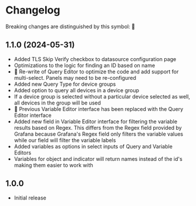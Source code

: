 # Changelog

Breaking changes are distinguished by this symbol: 🔧

## 1.1.0 (2024-05-31)

- Added TLS Skip Verify checkbox to datasource configuration page
- Optimizations to the logic for finding an ID based on name
- 🔧 Re-write of Query Editor to optimize the code and add support for multi-select. Panels may need to be re-configured
- Added new Query Type for device groups
- Added option to query all devices in a device group
- If a device group is selected without a particular device selected as well, all devices in the group will be used
- 🔧 Previous Variable Editor interface has been replaced with the Query Editor interface
- Added new field in Variable Editor interface for filtering the variable results based on Regex. This differs from the Regex field provided by Grafana because Grafana's Regex field only filters the variable values while our field will filter the variable labels
- Added variables as options in select inputs of Query and Variable Editors
- Variables for object and indicator will return names instead of the id's making them easier to work with

## 1.0.0

- Initial release
